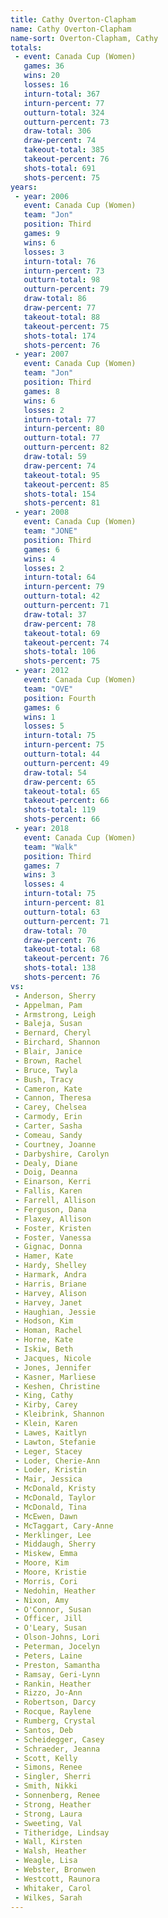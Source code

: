 ```yaml
---
title: Cathy Overton-Clapham
name: Cathy Overton-Clapham
name-sort: Overton-Clapham, Cathy
totals:
 - event: Canada Cup (Women)
   games: 36
   wins: 20
   losses: 16
   inturn-total: 367
   inturn-percent: 77
   outturn-total: 324
   outturn-percent: 73
   draw-total: 306
   draw-percent: 74
   takeout-total: 385
   takeout-percent: 76
   shots-total: 691
   shots-percent: 75
years:
 - year: 2006
   event: Canada Cup (Women)
   team: "Jon"
   position: Third
   games: 9
   wins: 6
   losses: 3
   inturn-total: 76
   inturn-percent: 73
   outturn-total: 98
   outturn-percent: 79
   draw-total: 86
   draw-percent: 77
   takeout-total: 88
   takeout-percent: 75
   shots-total: 174
   shots-percent: 76
 - year: 2007
   event: Canada Cup (Women)
   team: "Jon"
   position: Third
   games: 8
   wins: 6
   losses: 2
   inturn-total: 77
   inturn-percent: 80
   outturn-total: 77
   outturn-percent: 82
   draw-total: 59
   draw-percent: 74
   takeout-total: 95
   takeout-percent: 85
   shots-total: 154
   shots-percent: 81
 - year: 2008
   event: Canada Cup (Women)
   team: "JONE"
   position: Third
   games: 6
   wins: 4
   losses: 2
   inturn-total: 64
   inturn-percent: 79
   outturn-total: 42
   outturn-percent: 71
   draw-total: 37
   draw-percent: 78
   takeout-total: 69
   takeout-percent: 74
   shots-total: 106
   shots-percent: 75
 - year: 2012
   event: Canada Cup (Women)
   team: "OVE"
   position: Fourth
   games: 6
   wins: 1
   losses: 5
   inturn-total: 75
   inturn-percent: 75
   outturn-total: 44
   outturn-percent: 49
   draw-total: 54
   draw-percent: 65
   takeout-total: 65
   takeout-percent: 66
   shots-total: 119
   shots-percent: 66
 - year: 2018
   event: Canada Cup (Women)
   team: "Walk"
   position: Third
   games: 7
   wins: 3
   losses: 4
   inturn-total: 75
   inturn-percent: 81
   outturn-total: 63
   outturn-percent: 71
   draw-total: 70
   draw-percent: 76
   takeout-total: 68
   takeout-percent: 76
   shots-total: 138
   shots-percent: 76
vs:
 - Anderson, Sherry
 - Appelman, Pam
 - Armstrong, Leigh
 - Baleja, Susan
 - Bernard, Cheryl
 - Birchard, Shannon
 - Blair, Janice
 - Brown, Rachel
 - Bruce, Twyla
 - Bush, Tracy
 - Cameron, Kate
 - Cannon, Theresa
 - Carey, Chelsea
 - Carmody, Erin
 - Carter, Sasha
 - Comeau, Sandy
 - Courtney, Joanne
 - Darbyshire, Carolyn
 - Dealy, Diane
 - Doig, Deanna
 - Einarson, Kerri
 - Fallis, Karen
 - Farrell, Allison
 - Ferguson, Dana
 - Flaxey, Allison
 - Foster, Kristen
 - Foster, Vanessa
 - Gignac, Donna
 - Hamer, Kate
 - Hardy, Shelley
 - Harmark, Andra
 - Harris, Briane
 - Harvey, Alison
 - Harvey, Janet
 - Haughian, Jessie
 - Hodson, Kim
 - Homan, Rachel
 - Horne, Kate
 - Iskiw, Beth
 - Jacques, Nicole
 - Jones, Jennifer
 - Kasner, Marliese
 - Keshen, Christine
 - King, Cathy
 - Kirby, Carey
 - Kleibrink, Shannon
 - Klein, Karen
 - Lawes, Kaitlyn
 - Lawton, Stefanie
 - Leger, Stacey
 - Loder, Cherie-Ann
 - Loder, Kristin
 - Mair, Jessica
 - McDonald, Kristy
 - McDonald, Taylor
 - McDonald, Tina
 - McEwen, Dawn
 - McTaggart, Cary-Anne
 - Merklinger, Lee
 - Middaugh, Sherry
 - Miskew, Emma
 - Moore, Kim
 - Moore, Kristie
 - Morris, Cori
 - Nedohin, Heather
 - Nixon, Amy
 - O'Connor, Susan
 - Officer, Jill
 - O'Leary, Susan
 - Olson-Johns, Lori
 - Peterman, Jocelyn
 - Peters, Laine
 - Preston, Samantha
 - Ramsay, Geri-Lynn
 - Rankin, Heather
 - Rizzo, Jo-Ann
 - Robertson, Darcy
 - Rocque, Raylene
 - Rumberg, Crystal
 - Santos, Deb
 - Scheidegger, Casey
 - Schraeder, Jeanna
 - Scott, Kelly
 - Simons, Renee
 - Singler, Sherri
 - Smith, Nikki
 - Sonnenberg, Renee
 - Strong, Heather
 - Strong, Laura
 - Sweeting, Val
 - Titheridge, Lindsay
 - Wall, Kirsten
 - Walsh, Heather
 - Weagle, Lisa
 - Webster, Bronwen
 - Westcott, Raunora
 - Whitaker, Carol
 - Wilkes, Sarah
---
```

